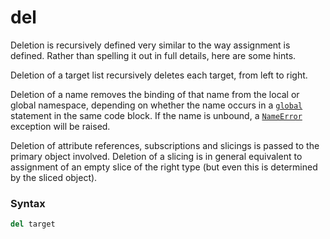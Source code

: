 # del

Deletion is recursively defined very similar to the way assignment is defined. Rather than spelling it out in full details, here are some hints.

Deletion of a target list recursively deletes each target, from left to right.

Deletion of a name removes the binding of that name from the local or global namespace, depending on whether the name occurs in a [`global`](/statements/global.md) statement in the same code block. If the name is unbound, a [`NameError`](/exceptions/NameError.md) exception will be raised.

Deletion of attribute references, subscriptions and slicings is passed to the primary object involved. Deletion of a slicing is in general equivalent to assignment of an empty slice of the right type (but even this is determined by the sliced object).

### Syntax

```python
del target
```

